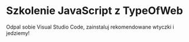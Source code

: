 # Szkolenie JavaScript z TypeOfWeb

Odpal sobie Visual Studio Code, zainstaluj rekomendowane wtyczki i jedziemy!
